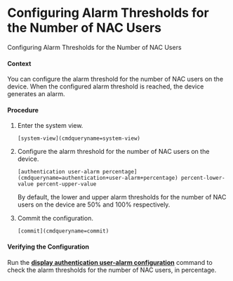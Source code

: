 Configuring Alarm Thresholds for the Number of NAC Users
========================================================

Configuring Alarm Thresholds for the Number of NAC Users

#### Context

You can configure the alarm threshold for the number of NAC users on the device. When the configured alarm threshold is reached, the device generates an alarm.


#### Procedure

1. Enter the system view.
   
   
   ```
   [system-view](cmdqueryname=system-view)
   ```
2. Configure the alarm threshold for the number of NAC users on the device.
   
   
   ```
   [authentication user-alarm percentage](cmdqueryname=authentication+user-alarm+percentage) percent-lower-value percent-upper-value
   ```
   
   By default, the lower and upper alarm thresholds for the number of NAC users on the device are 50% and 100% respectively.
3. Commit the configuration.
   
   
   ```
   [commit](cmdqueryname=commit)
   ```

#### Verifying the Configuration

Run the [**display authentication user-alarm configuration**](cmdqueryname=display+authentication+user-alarm+configuration) command to check the alarm thresholds for the number of NAC users, in percentage.
